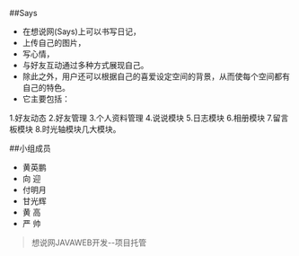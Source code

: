 ##Says
* 在想说网(Says)上可以书写日记，
* 上传自己的图片，
* 写心情，
* 与好友互动通过多种方式展现自己。
* 除此之外，用户还可以根据自己的喜爱设定空间的背景，从而使每个空间都有自己的特色。
* 它主要包括：

1.好友动态
2.好友管理
3.个人资料管理
4.说说模块
5.日志模块
6.相册模块
7.留言板模块
8.时光轴模块几大模块。

##小组成员

* 黄英鹏
* 向     迎  
* 付明月 
* 甘光辉
* 黄      高
* 严      帅

> 想说网JAVAWEB开发--项目托管
